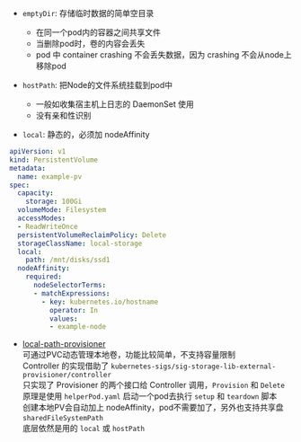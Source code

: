 - `emptyDir`: 存储临时数据的简单空目录
  - 在同一个pod内的容器之间共享文件
  - 当删除pod时，卷的内容会丢失
  - pod 中 container crashing 不会丢失数据，因为 crashing 不会从node上移除pod

- `hostPath`: 把Node的文件系统挂载到pod中
  - 一般如收集宿主机上日志的 DaemonSet 使用
  - 没有亲和性识别

- `local`: 静态的，必须加 nodeAffinity
```yaml
apiVersion: v1
kind: PersistentVolume
metadata:
  name: example-pv
spec:
  capacity:
    storage: 100Gi
  volumeMode: Filesystem
  accessModes:
  - ReadWriteOnce
  persistentVolumeReclaimPolicy: Delete
  storageClassName: local-storage
  local:
    path: /mnt/disks/ssd1
  nodeAffinity:
    required:
      nodeSelectorTerms:
      - matchExpressions:
        - key: kubernetes.io/hostname
          operator: In
          values:
          - example-node
```

- [local-path-provisioner](https://github.com/rancher/local-path-provisioner)  
  可通过PVC动态管理本地卷，功能比较简单，不支持容量限制  
  Controller 的实现借助了 `kubernetes-sigs/sig-storage-lib-external-provisioner/controller`  
  只实现了 Provisioner 的两个接口给 Controller 调用，`Provision` 和 `Delete`  
  原理是使用 `helperPod.yaml` 启动一个pod去执行 `setup` 和 `teardown` 脚本  
  创建本地PV会自动加上 nodeAffinity，pod不需要加了，另外也支持共享盘 `sharedFileSystemPath`  
  底层依然是用的 `local` 或 `hostPath`
